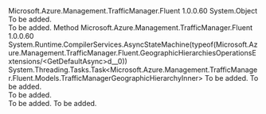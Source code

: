 <Type Name="GeographicHierarchiesOperationsExtensions" FullName="Microsoft.Azure.Management.TrafficManager.Fluent.GeographicHierarchiesOperationsExtensions">
  <TypeSignature Language="C#" Value="public static class GeographicHierarchiesOperationsExtensions" />
  <TypeSignature Language="ILAsm" Value=".class public auto ansi abstract sealed beforefieldinit GeographicHierarchiesOperationsExtensions extends System.Object" />
  <TypeSignature Language="DocId" Value="T:Microsoft.Azure.Management.TrafficManager.Fluent.GeographicHierarchiesOperationsExtensions" />
  <TypeSignature Language="VB.NET" Value="Public Module GeographicHierarchiesOperationsExtensions" />
  <TypeSignature Language="F#" Value="type GeographicHierarchiesOperationsExtensions = class" />
  <AssemblyInfo>
    <AssemblyName>Microsoft.Azure.Management.TrafficManager.Fluent</AssemblyName>
    <AssemblyVersion>1.0.0.60</AssemblyVersion>
  </AssemblyInfo>
  <Base>
    <BaseTypeName>System.Object</BaseTypeName>
  </Base>
  <Interfaces />
  <Docs>
    <summary>To be added.</summary>
    <remarks>To be added.</remarks>
  </Docs>
  <Members>
    <Member MemberName="GetDefaultAsync">
      <MemberSignature Language="C#" Value="public static System.Threading.Tasks.Task&lt;Microsoft.Azure.Management.TrafficManager.Fluent.Models.TrafficManagerGeographicHierarchyInner&gt; GetDefaultAsync (this Microsoft.Azure.Management.TrafficManager.Fluent.IGeographicHierarchiesOperations operations, System.Threading.CancellationToken cancellationToken = null);" />
      <MemberSignature Language="ILAsm" Value=".method public static hidebysig class System.Threading.Tasks.Task`1&lt;class Microsoft.Azure.Management.TrafficManager.Fluent.Models.TrafficManagerGeographicHierarchyInner&gt; GetDefaultAsync(class Microsoft.Azure.Management.TrafficManager.Fluent.IGeographicHierarchiesOperations operations, valuetype System.Threading.CancellationToken cancellationToken) cil managed" />
      <MemberSignature Language="DocId" Value="M:Microsoft.Azure.Management.TrafficManager.Fluent.GeographicHierarchiesOperationsExtensions.GetDefaultAsync(Microsoft.Azure.Management.TrafficManager.Fluent.IGeographicHierarchiesOperations,System.Threading.CancellationToken)" />
      <MemberSignature Language="F#" Value="static member GetDefaultAsync : Microsoft.Azure.Management.TrafficManager.Fluent.IGeographicHierarchiesOperations * System.Threading.CancellationToken -&gt; System.Threading.Tasks.Task&lt;Microsoft.Azure.Management.TrafficManager.Fluent.Models.TrafficManagerGeographicHierarchyInner&gt;" Usage="Microsoft.Azure.Management.TrafficManager.Fluent.GeographicHierarchiesOperationsExtensions.GetDefaultAsync (operations, cancellationToken)" />
      <MemberType>Method</MemberType>
      <AssemblyInfo>
        <AssemblyName>Microsoft.Azure.Management.TrafficManager.Fluent</AssemblyName>
        <AssemblyVersion>1.0.0.60</AssemblyVersion>
      </AssemblyInfo>
      <Attributes>
        <Attribute>
          <AttributeName>System.Runtime.CompilerServices.AsyncStateMachine(typeof(Microsoft.Azure.Management.TrafficManager.Fluent.GeographicHierarchiesOperationsExtensions/&lt;GetDefaultAsync&gt;d__0))</AttributeName>
        </Attribute>
      </Attributes>
      <ReturnValue>
        <ReturnType>System.Threading.Tasks.Task&lt;Microsoft.Azure.Management.TrafficManager.Fluent.Models.TrafficManagerGeographicHierarchyInner&gt;</ReturnType>
      </ReturnValue>
      <Parameters>
        <Parameter Name="operations" Type="Microsoft.Azure.Management.TrafficManager.Fluent.IGeographicHierarchiesOperations" RefType="this" />
        <Parameter Name="cancellationToken" Type="System.Threading.CancellationToken" />
      </Parameters>
      <Docs>
        <param name="operations">To be added.</param>
        <param name="cancellationToken">To be added.</param>
        <summary>To be added.</summary>
        <returns>To be added.</returns>
        <remarks>To be added.</remarks>
      </Docs>
    </Member>
  </Members>
</Type>